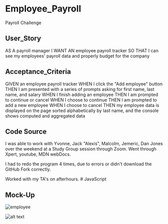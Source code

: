 
# Employee_Payroll
Payroll Challenge


## User_Story
AS A payroll manager
I WANT AN employee payroll tracker
SO THAT I can see my employees' payroll data and properly budget for the company


## Acceptance_Criteria
GIVEN an employee payroll tracker
WHEN I click the "Add employee" button
THEN I am presented with a series of prompts asking for first name, last name, and salary
WHEN I finish adding an employee
THEN I am prompted to continue or cancel
WHEN I choose to continue
THEN I am prompted to add a new employee
WHEN I choose to cancel
THEN my employee data is displayed on the page sorted alphabetically by last name, and the console shows computed and aggregated data

## Code Source
I was able to work with Yvonne, Jack "Alexis", Malcolm, Jemeric, Dan Jones over the weekend at a Study Group session through Zoom. Went through Xpert, youtube, MDN webDocs.

I had to redo the program 4 times, due to errors or didn't download the GitHub Fork correctly. 

Worked with my TA's on afterhours. # JavaScript


## Mock-Up
![employee](image-1.png)

![alt text](image-2.png)